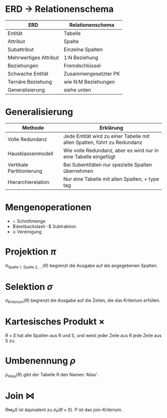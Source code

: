 # ERD $\to$ Relationenschema

| ERD | Relationenschema |
| ---- | ---- |
| Entität | Tabelle |
| Attribut | Spalte |
| Subattribut | Einzelne Spalten |
| Mehrwertiges Attribut | 1:N Beziehung |
| Beziehungen | Fremdschlüssel |
| Schwache Entität | Zusammengesetzter PK |
| Ternäre Beziehung | wie N:M Beziehungen |
| Generalisierung | siehe unten |

# Generalisierung

| Methode | Erklärung |
| ---- | ---- |
| Volle Redundanz | Jede Entität wird zu einer Tabelle mit allen Spalten, führt zu Redundanz |
| Hausklassenmodell | Wie volle Redundanz, aber es wird nur in eine Tabelle eingefügt |
| Vertikale Partitionierung | Bei Subentitäten nur spezielle Spalten übernehmen |
| Hierarchierelation | Nur eine Tabelle mit allen Spalten, + type tag |

# Mengenoperationen

- $\cap$ Schnittmenge
- $\textbackslash -$ Subtraktion
- $\cup$ Vereinigung

# Projektion $\pi$

$\pi_\text{Spalte 1, Spalte 2, ...} (R)$ begrenzt die Ausgabe auf die angegebenen Spalten.

# Selektion $\sigma$

$\sigma_\text{Kriterium}(R)$ begrenzt die Ausgabe auf die Zeilen, die das Kriterium erfüllen.

# Kartesisches Produkt $\times$

$R \times S$ hat alle Spalten aus R und S, und weist jeder Zeile aus R jede Zeile aus S zu.

# Umbenennung $\rho$

$\rho_\text{Alias}(R)$ gibt der Tabelle R den Namen 'Alias'.

# Join $\bowtie$

$R \bowtie_P S$ ist äquivalent zu $\sigma_P(R \times S)$. P ist das join-Kriterium.

# 